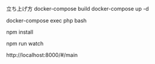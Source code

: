 
立ち上げ方
docker-compose build
docker-compose up -d

docker-compose exec php bash

npm install

npm run watch

http://localhost:8000/#/main